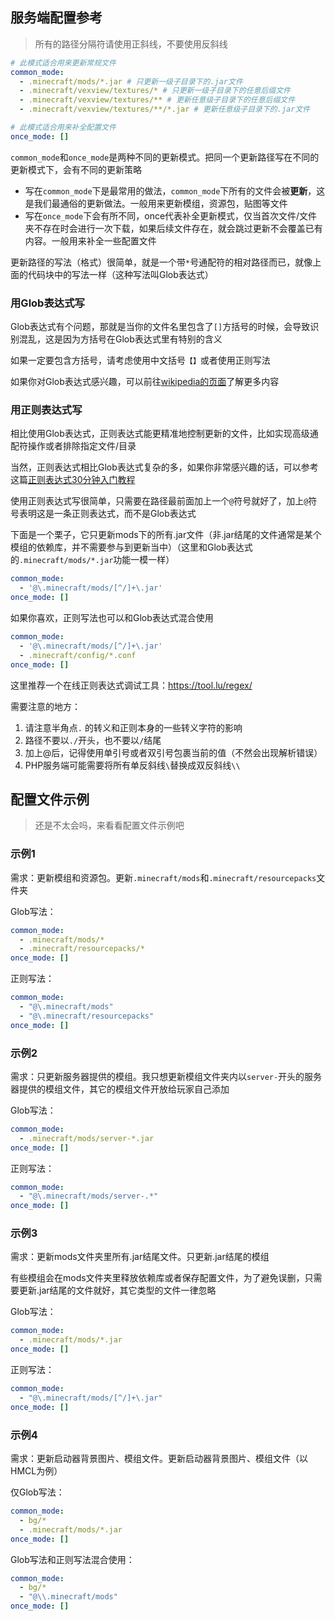 ## 服务端配置参考

> 所有的路径分隔符请使用正斜线，不要使用反斜线

```yaml
# 此模式适合用来更新常规文件
common_mode: 
  - .minecraft/mods/*.jar # 只更新一级子目录下的.jar文件
  - .minecraft/vexview/textures/* # 只更新一级子目录下的任意后缀文件
  - .minecraft/vexview/textures/** # 更新任意级子目录下的任意后缀文件
  - .minecraft/vexview/textures/**/*.jar # 更新任意级子目录下的.jar文件

# 此模式适合用来补全配置文件
once_mode: []
```

`common_mode`和`once_mode`是两种不同的更新模式。把同一个更新路径写在不同的更新模式下，会有不同的更新策略

+ 写在`common_mode`下是最常用的做法，`common_mode`下所有的文件会被**更新**，这是我们最通俗的更新做法。一般用来更新模组，资源包，贴图等文件
+ 写在`once_mode`下会有所不同，once代表补全更新模式，仅当首次文件/文件夹不存在时会进行一次下载，如果后续文件存在，就会跳过更新不会覆盖已有内容。一般用来补全一些配置文件

更新路径的写法（格式）很简单，就是一个带`*`号通配符的相对路径而已，就像上面的代码块中的写法一样（这种写法叫Glob表达式）

<!-- tabs:start -->

### **用Glob表达式写**

Glob表达式有个问题，那就是当你的文件名里包含了`[]`方括号的时候，会导致识别混乱，这是因为方括号在Glob表达式里有特别的含义

如果一定要包含方括号，请考虑使用中文括号`【】`或者使用正则写法

如果你对Glob表达式感兴趣，可以前往[wikipedia的页面](https://en.wikipedia.org/wiki/Glob_(programming))了解更多内容

### **用正则表达式写**

相比使用Glob表达式，正则表达式能更精准地控制更新的文件，比如实现高级通配符操作或者排除指定文件/目录

当然，正则表达式相比Glob表达式复杂的多，如果你非常感兴趣的话，可以参考这篇[正则表达式30分钟入门教程](https://deerchao.cn/tutorials/regex/regex.htm)

使用正则表达式写很简单，只需要在路径最前面加上一个`@`符号就好了，加上`@`符号表明这是一条正则表达式，而不是Glob表达式

下面是一个栗子，它只更新mods下的所有.jar文件（非.jar结尾的文件通常是某个模组的依赖库，并不需要参与到更新当中）（这里和Glob表达式的`.minecraft/mods/*.jar`功能一模一样）

```yaml
common_mode: 
  - '@\.minecraft/mods/[^/]+\.jar'
once_mode: []
```

如果你喜欢，正则写法也可以和Glob表达式混合使用

```yaml
common_mode: 
  - '@\.minecraft/mods/[^/]+\.jar'
  - .minecraft/config/*.conf
once_mode: []
```

这里推荐一个在线正则表达式调试工具：https://tool.lu/regex/

需要注意的地方：

1. 请注意半角点`.` 的转义和正则本身的一些转义字符的影响
2. 路径不要以`./`开头，也不要以`/`结尾
3. 加上@后，记得使用单引号或者双引号包裹当前的值（不然会出现解析错误）
4. PHP服务端可能需要将所有单反斜线`\`替换成双反斜线`\\`

<!-- tabs:end -->

## 配置文件示例

> 还是不太会吗，来看看配置文件示例吧

<!-- tabs:start -->

### **示例1**

需求：更新模组和资源包。更新`.minecraft/mods`和`.minecraft/resourcepacks`文件夹

Glob写法：

```yaml
common_mode: 
  - .minecraft/mods/*
  - .minecraft/resourcepacks/*
once_mode: []
```

正则写法：

```yaml
common_mode: 
  - "@\.minecraft/mods"
  - "@\.minecraft/resourcepacks"
once_mode: []
```

### **示例2**

需求：只更新服务器提供的模组。我只想更新模组文件夹内以`server-`开头的服务器提供的模组文件，其它的模组文件开放给玩家自己添加

Glob写法：

```yaml
common_mode: 
  - .minecraft/mods/server-*.jar
once_mode: []
```

正则写法：

```yaml
common_mode: 
  - "@\.minecraft/mods/server-.*"
once_mode: []
```

### **示例3**

需求：更新mods文件夹里所有.jar结尾文件。只更新.jar结尾的模组

有些模组会在mods文件夹里释放依赖库或者保存配置文件，为了避免误删，只需要更新.jar结尾的文件就好，其它类型的文件一律忽略

Glob写法：

```yaml
common_mode: 
  - .minecraft/mods/*.jar
once_mode: []
```

正则写法：

```yaml
common_mode: 
  - "@\.minecraft/mods/[^/]+\.jar"
once_mode: []
```

### **示例4**

需求：更新启动器背景图片、模组文件。更新启动器背景图片、模组文件（以HMCL为例）

仅Glob写法：

```yaml
common_mode: 
  - bg/*
  - .minecraft/mods/*.jar
once_mode: []
```

Glob写法和正则写法混合使用：

```yaml
common_mode: 
  - bg/*
  - "@\\.minecraft/mods"
once_mode: []
```

<!-- tabs:end -->